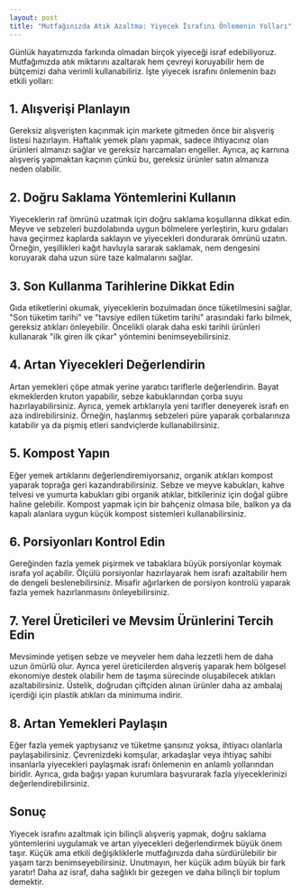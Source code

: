 ```yaml
---
layout: post
title: "Mutfağınızda Atık Azaltma: Yiyecek İsrafını Önlemenin Yolları"
---
```


Günlük hayatımızda farkında olmadan birçok yiyeceği israf edebiliyoruz. Mutfağımızda atık miktarını azaltarak hem çevreyi koruyabilir hem de bütçemizi daha verimli kullanabiliriz. İşte yiyecek israfını önlemenin bazı etkili yolları:

## 1. Alışverişi Planlayın

Gereksiz alışverişten kaçınmak için markete gitmeden önce bir alışveriş listesi hazırlayın. Haftalık yemek planı yapmak, sadece ihtiyacınız olan ürünleri almanızı sağlar ve gereksiz harcamaları engeller. Ayrıca, aç karnına alışveriş yapmaktan kaçının çünkü bu, gereksiz ürünler satın almanıza neden olabilir.

## 2. Doğru Saklama Yöntemlerini Kullanın

Yiyeceklerin raf ömrünü uzatmak için doğru saklama koşullarına dikkat edin. Meyve ve sebzeleri buzdolabında uygun bölmelere yerleştirin, kuru gıdaları hava geçirmez kaplarda saklayın ve yiyecekleri dondurarak ömrünü uzatın. Örneğin, yeşillikleri kağıt havluyla sararak saklamak, nem dengesini koruyarak daha uzun süre taze kalmalarını sağlar.

## 3. Son Kullanma Tarihlerine Dikkat Edin

Gıda etiketlerini okumak, yiyeceklerin bozulmadan önce tüketilmesini sağlar. "Son tüketim tarihi" ve "tavsiye edilen tüketim tarihi" arasındaki farkı bilmek, gereksiz atıkları önleyebilir. Öncelikli olarak daha eski tarihli ürünleri kullanarak "ilk giren ilk çıkar" yöntemini benimseyebilirsiniz.

## 4. Artan Yiyecekleri Değerlendirin

Artan yemekleri çöpe atmak yerine yaratıcı tariflerle değerlendirin. Bayat ekmeklerden kruton yapabilir, sebze kabuklarından çorba suyu hazırlayabilirsiniz. Ayrıca, yemek artıklarıyla yeni tarifler deneyerek israfı en aza indirebilirsiniz. Örneğin, haşlanmış sebzeleri püre yaparak çorbalarınıza katabilir ya da pişmiş etleri sandviçlerde kullanabilirsiniz.

## 5. Kompost Yapın

Eğer yemek artıklarını değerlendiremiyorsanız, organik atıkları kompost yaparak toprağa geri kazandırabilirsiniz. Sebze ve meyve kabukları, kahve telvesi ve yumurta kabukları gibi organik atıklar, bitkileriniz için doğal gübre haline gelebilir. Kompost yapmak için bir bahçeniz olmasa bile, balkon ya da kapalı alanlara uygun küçük kompost sistemleri kullanabilirsiniz.

## 6. Porsiyonları Kontrol Edin

Gereğinden fazla yemek pişirmek ve tabaklara büyük porsiyonlar koymak israfa yol açabilir. Ölçülü porsiyonlar hazırlayarak hem israfı azaltabilir hem de dengeli beslenebilirsiniz. Misafir ağırlarken de porsiyon kontrolü yaparak fazla yemek hazırlanmasını önleyebilirsiniz.

## 7. Yerel Üreticileri ve Mevsim Ürünlerini Tercih Edin

Mevsiminde yetişen sebze ve meyveler hem daha lezzetli hem de daha uzun ömürlü olur. Ayrıca yerel üreticilerden alışveriş yaparak hem bölgesel ekonomiye destek olabilir hem de taşıma sürecinde oluşabilecek atıkları azaltabilirsiniz. Üstelik, doğrudan çiftçiden alınan ürünler daha az ambalaj içerdiği için plastik atıkları da minimuma indirir.

## 8. Artan Yemekleri Paylaşın

Eğer fazla yemek yaptıysanız ve tüketme şansınız yoksa, ihtiyacı olanlarla paylaşabilirsiniz. Çevrenizdeki komşular, arkadaşlar veya ihtiyaç sahibi insanlarla yiyecekleri paylaşmak israfı önlemenin en anlamlı yollarından biridir. Ayrıca, gıda bağışı yapan kurumlara başvurarak fazla yiyeceklerinizi değerlendirebilirsiniz.

## Sonuç

Yiyecek israfını azaltmak için bilinçli alışveriş yapmak, doğru saklama yöntemlerini uygulamak ve artan yiyecekleri değerlendirmek büyük önem taşır. Küçük ama etkili değişikliklerle mutfağınızda daha sürdürülebilir bir yaşam tarzı benimseyebilirsiniz. Unutmayın, her küçük adım büyük bir fark yaratır! Daha az israf, daha sağlıklı bir gezegen ve daha bilinçli bir toplum demektir.